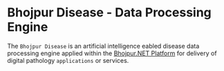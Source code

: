 # Bhojpur Disease - Data Processing Engine

The `Bhojpur Disease` is an artificial intelligence eabled disease data processing engine
applied within the [Bhojpur.NET Platform](https://github.com/bhojpur/platform/) for delivery
of digital pathology `applications` or services.
